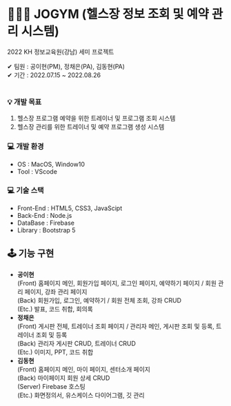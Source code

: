 # 🤸🏻‍♀️ JOGYM (헬스장 정보 조회 및 예약 관리 시스템)
2022 KH 정보교육원(강남) 세미 프로젝트

✔ 팀원 : 공이현(PM), 정채은(PA), 김동현(PA)
<br />
✔ 기간 : 2022.07.15 ~ 2022.08.26
<br />
<br />

### 💡 개발 목표
  1. 헬스장 프로그램 예약을 위한 트레이너 및 프로그램 조회 시스템
  2. 헬스장 관리를 위한 트레이너 및 예약 프로그램 생성 시스템

### 💻 개발 환경
  * OS : MacOS, Window10
  * Tool : VScode

### 💻 기술 스택
  * Front-End : HTML5, CSS3, JavaScipt
  * Back-End : Node.js
  * DataBase : Firebase
  * Library : Bootstrap 5

## 🕹 기능 구현
  * <b>공이현</b><br />
    (Front) 홈페이지 메인, 회원가입 페이지, 로그인 페이지, 예약하기 페이지 / 회원 관리 페이지, 강좌 관리 페이지<br />
    (Back) 회원가입, 로그인, 예약하기 / 회원 전체 조회, 강좌 CRUD<br />
    (Etc.) 발표, 코드 취합, 회의록<br />
  * <b>정채은</b><br />
    (Front) 게시판 전체, 트레이너 조회 페이지 / 관리자 메인, 게시판 조회 및 등록, 트레이너 조회 및 등록<br />
    (Back) 관리자 게시판 CRUD, 트레이너 CRUD<br />
    (Etc.) 이미지, PPT, 코드 취합<br />
  * <b>김동현</b><br />
    (Front) 홈페이지 메인, 마이 페이지, 센터소개 페이지<br />
    (Back) 마이페이지 회원 상세 CRUD<br />
    (Server) Firebase 호스팅<br />
    (Etc.) 화면정의서, 유스케이스 다이어그램, 깃 관리<br />
